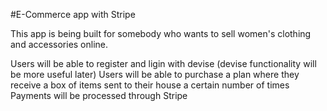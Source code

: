 #E-Commerce app with Stripe

This app is being built for somebody who wants to sell women's clothing and accessories online. 

Users will be able to register and ligin with devise (devise functionality will be more useful later)
Users will be able to purchase a plan where they receive a box of items sent to their house a certain number of times
Payments will be processed through Stripe

